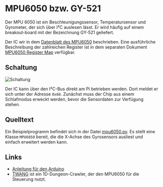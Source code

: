 MPU6050 bzw. GY-521
===================

Der MPU 6050 ist ein Beschleunigungssensor, Temperatursensor und 
Gyrometer, der sich über I²C auslesen lässt. Er wird häufig auf 
einem breakout-board mit der Bezeichnung GY-521 geliefert.

Der IC wir in dem [Datenblatt des MPU6050](doc/mpu6050.pdf)
beschrieben. Eine ausführliche Beschreibung der zahlreichen Register
ist in dem separaten Dokument 
[MPU6050 Register Map](doc/MPU-6000-6050-Register-Map.pdf) verfügbar.


Schaltung
---------

![Schaltung](doc/schaltung_mpu6050_Steckplatine.png)

Der IC kann über den I²C-Bus direkt am Pi betrieben werden. Dort
meldet er sich unter der Adresse `0x68`. Zunächst muss der Chip aus
einem Schlafmodus erweckt werden, bevor die Sensordaten zur Verfügung
stehen.

Quelltext
---------

Ein Beispielprogramm befindet sich in der Datei [mpu6050.py](mpu6050.py). 
Es stellt eine Klasse `MPU6050` bereit, die die X-Achse des
Gyrosensors ausliest und einfach erweitert werden kann.


Links
-----

- [Anleitung für den Arduino](http://playground.arduino.cc/Main/MPU-6050)
- [TWANG](https://github.com/Critters/TWANG) ist ein 1D-Dungeon-Crawler, der
  den MPU6050 für die Steuerung nutzt.

